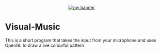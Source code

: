 <p align="center">
  <a href="https://github.com/PycraftDeveloper" target="_blank" rel="noreferrer"><img src="https://user-images.githubusercontent.com/81379254/144279484-e411691f-695c-474f-be6e-ca9df4066fb1.png" alt="my banner"></a>
</p>

# Visual-Music
This is a short program that takes the input from your microphone and uses OpenGL to draw a live colourful pattern
